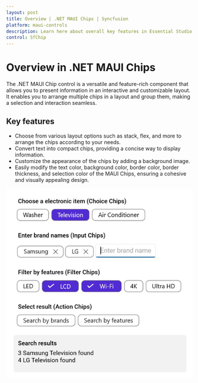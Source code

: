 ```yaml
---
layout: post
title: Overview | .NET MAUI Chips | Syncfusion
platform: maui-controls
description: Learn here about overall key features in Essential Studio for .NET MAUI SfChip Control, its elements, and more.
control: SfChip
---
```


# Overview in .NET MAUI Chips

The .NET MAUI Chip control is a versatile and feature-rich component that allows you to present information in an interactive and customizable layout. It enables you to arrange multiple chips in a layout and group them, making a selection and interaction seamless.

## Key features

* Choose from various layout options such as stack, flex, and more to arrange the chips according to your needs.
* Convert text into compact chips, providing a concise way to display information.
* Customize the appearance of the chips by adding a background image.
* Easily modify the text color, background color, border color, border thickness, and selection color of the MAUI Chips, ensuring a cohesive and visually appealing design.

![NET MAUI Chip](images/overview/maui_chip.png)
